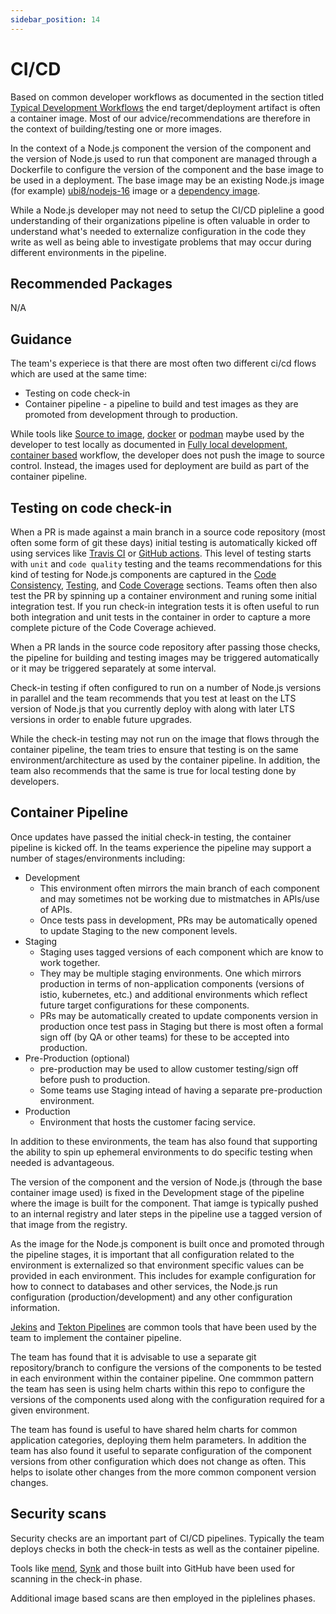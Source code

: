 ```yaml
---
sidebar_position: 14
---
```


# CI/CD

Based on common developer workflows as documented in the section titled
[Typical Development Workflows](./docs/development/dev-flows.md#typical-development-workflows)
the end target/deployment artifact is often a container image. Most of our
advice/recommendations are therefore in the context of building/testing
one or more images.

In the context of a Node.js component the version of the component and
the version of Node.js used to run that component are managed through
a Dockerfile to configure the version of the component and the base
image to be used in a deployment. The base image may be an
existing Node.js image (for example)
[ubi8/nodejs-16](https://catalog.redhat.com/software/containers/ubi8/nodejs-16/615aee9fc739c0a4123a87e1)
image or a [dependency image](./docs/development/building-good-containers.md#dependency-image).

While a Node.js developer may not need to setup the CI/CD pipleline a
good understanding of their organizations pipeline is often valuable
in order to understand what's needed to externalize configuration in
the code they write as well as being able to investigate problems that
may occur during different environments in the pipeline.

## Recommended Packages

N/A

## Guidance

The team's experiece is that there are most often two different ci/cd flows
which are used at the same time:

* Testing on code check-in
* Container pipeline - a pipeline to build and test images as they
  are promoted from development through to production.

While tools like [Source to image](https://github.com/openshift/source-to-image),
[docker](https://www.docker.com/) or [podman](https://podman.io/) maybe used by
the developer to test locally as documented in
[Fully local development, container based](./docs/development/dev-flows.md#fully-local-development-container-based) workflow,
the developer does not push the image to source control. Instead,
the images used for deployment are build as part of the container pipeline.

## Testing on code check-in

When a PR is made against a main branch in a source code repository (most often
some form of git these days) initial testing is automatically kicked off
using services like [Travis CI](https://www.travis-ci.com/) or
[GitHub actions](https://github.com/features/actions). This level of testing
starts with `unit` and `code quality` testing and the teams recommendations
for this kind of testing for Node.js components are captured in the
[Code Consistency](./docs/development/code-consistency.md),
[Testing](./docs/development/testing.md), and
[Code Coverage](./docs/development/code-coverage.md) sections. Teams often
then also test the PR by spinning up a container environment and runing some
initial integration test.  If you run check-in integration tests it is often useful to run both 
integration and unit tests in the container in order to capture a more complete picture
of the Code Coverage achieved.

When a PR lands in the source code repository after passing
those checks, the pipeline for building and testing images
may be triggered automatically or it may be triggered separately
at some interval.

Check-in testing if often configured to run on a number of Node.js
versions in parallel and the team recommends that you test at least on the
LTS version of Node.js that you currently deploy with along with
later LTS versions in order to enable future upgrades.

While the check-in testing may not run on the image that flows
through the container pipeline, the team tries to ensure
that testing is on the same environment/architecture as used
by the container pipeline. In addition, the team also recommends
that the same is true for local testing done by developers.

## Container Pipeline

Once updates have passed the initial check-in testing, the container
pipeline is kicked off. In the teams experience the pipeline may
support a number of stages/environments including:

* Development
  * This environment often mirrors the main branch of each component
    and may sometimes not be working due to mistmatches in APIs/use of APIs.
  * Once tests pass in development, PRs may be automatically opened to
    update Staging to the new component levels.
* Staging
  * Staging uses tagged versions of each component which are know to
    work together.
  * They may be multiple staging environments. One which
    mirrors production in terms of non-application components
    (versions of istio, kubernetes, etc.) and additional
    environments which reflect future target configurations
    for these components.
  * PRs may be automatically created to update components version in
    production once test pass in Staging but there is most often a
    formal sign off (by QA or other teams) for these to be accepted
    into production.
* Pre-Production (optional)
  * pre-production may be used to allow customer testing/sign
    off before push to production.
  * Some teams use Staging intead of having a separate pre-production
    environment.
* Production
  * Environment that hosts the customer facing service.

In addition to these environments, the team has also found that supporting
the ability to spin up ephemeral environments to do specific testing when
needed is advantageous.

The version of the component and the version of Node.js (through the base
container image used) is fixed in the Development stage of the pipeline
where the image is built for the component. That iamge is typically
pushed to an internal registry and later steps in the pipeline use a tagged
version of that image from the registry. 

As the image for the Node.js component is built once and promoted
through the pipeline stages, it is important that all configuration
related to the environment is externalized so that environment specific
values can be provided in each environment. This includes for example
configuration for how to connect to databases and other services, the
Node.js run configuration (production/development) and any other configuration
information.

[Jekins](https://www.jenkins.io/) and
[Tekton Pipelines](https://tekton.dev/) are common tools that have been
used by the team to implement the container pipeline.

The team has found that it is advisable to use a separate git repository/branch
to configure the versions of the components to be tested in each environment
within the container pipeline. One commmon pattern the team has seen is using
helm charts within this repo to configure the versions of the components used
along with the configuration required for a given environment.

The team has found is useful to have shared helm charts for common application
categories, deploying them helm parameters. In addition the team has also found
it useful to separate configuration of the component versions from other
configuration which does not change as often. This helps to isolate other
changes from the more common component version changes.

## Security scans

Security checks are an important part of CI/CD pipelines. Typically the team
deploys checks in both the check-in tests as well as the container pipeline.

Tools like [mend](https://www.mend.io/), [Synk](https://snyk.io/) and those
built into GitHub have been used for scanning in the check-in phase.

Additional image based scans are then employed in the piplelines phases.











